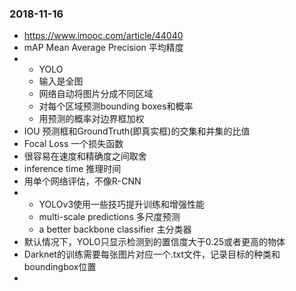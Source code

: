 ### 2018-11-16
* https://www.imooc.com/article/44040
* mAP Mean Average Precision 平均精度
* - YOLO
  - 输入是全图
  - 网络自动将图片分成不同区域
  - 对每个区域预测bounding boxes和概率
  - 用预测的概率对边界框加权
* IOU 预测框和GroundTruth(即真实框)的交集和并集的比值
* Focal Loss 一个损失函数
* 很容易在速度和精确度之间取舍
* inference time 推理时间
* 用单个网络评估，不像R-CNN
* - YOLOv3使用一些技巧提升训练和增强性能
  - multi-scale predictions 多尺度预测
  - a better backbone classifier 主分类器
* 默认情况下，YOLO只显示检测到的置信度大于0.25或者更高的物体
* Darknet的训练需要每张图片对应一个.txt文件，记录目标的种类和boundingbox位置
* 